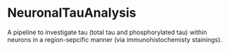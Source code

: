 # NeuronalTauAnalysis
A pipeline to investigate tau (total tau and phosphorylated tau) within neurons in a region-sepcific manner (via immunohistochemisty stainings).
